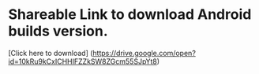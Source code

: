 # Shareable Link to download Android builds version. 
[Click here to download] (https://drive.google.com/open?id=10kRu9kCxICHHIFZZkSW8ZGcm55SJpYt8)
